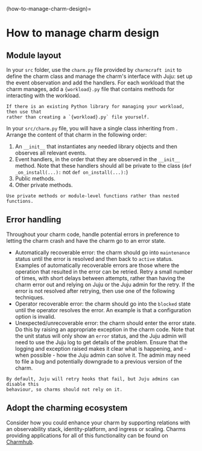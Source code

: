 (how-to-manage-charm-design)=
# How to manage charm design

## Module layout

In your `src` folder, use the `charm.py` file provided by `charmcraft init` to
define the charm class and manage the charm's interface with Juju: set up the
event observation and add the handlers. For each workload that the charm
manages, add a `{workload}.py` file that contains methods for interacting with
the workload.

```{note}
If there is an existing Python library for managing your workload, then use that
rather than creating a `{workload}.py` file yourself.
```

In your `src/charm.py` file, you will have a single class inheriting from
[](ops.CharmBase). Arrange the content of that charm in the following order:

1. An `__init__` that instantiates any needed library objects and then observes
   all relevant events.
2. Event handlers, in the order that they are observed in the `__init__` method.
   Note that these handlers should all be private to the class
   (`def _on_install(...):` not `def on_install(...):`)
3. Public methods.
3. Other private methods.

```{tip}
Use private methods or module-level functions rather than nested functions.
```

## Error handling

Throughout your charm code, handle potential errors in preference to letting the
charm crash and have the charm go to an error state.

* Automatically recoverable error: the charm should go into `maintenance` status
  until the error is resolved and then back to `active` status. Examples of
  automatically recoverable errors are those where the operation that resulted
  in the error can be retried. Retry a small number of times, with short
  delays between attempts, rather than having the charm error out and relying on
  Juju or the Juju admin for the retry. If the error is not resolved after
  retrying, then use one of the following techniques.
* Operator recoverable error: the charm should go into the `blocked` state until
  the operator resolves the error. An example is that a configuration option is
  invalid.
* Unexpected/unrecoverable error: the charm should enter the error state. Do
  this by raising an appropriate exception in the charm code. Note that the unit
  status will only show an `error` status, and the Juju admin will need to use
  the Juju log to get details of the problem. Ensure that the logging and
  exception raised makes it clear what is happening, and - when possible - how
  the Juju admin can solve it. The admin may need to file a bug and potentially
  downgrade to a previous version of the charm.

```{tip}
By default, Juju will retry hooks that fail, but Juju admins can disable this
behaviour, so charms should not rely on it.
```

## Adopt the charming ecosystem

Consider how you could enhance your charm by supporting relations with an
observability stack, identity-platform, and ingress or scaling. Charms providing
applications for all of this functionality can be found on
[Charmhub](https://charmhub.io).
